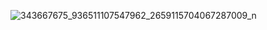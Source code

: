 ![343667675_936511107547962_2659115704067287009_n](https://github.com/NathanArunaaa/NathanArunaPortfolio/assets/88948653/5f25a982-288d-4f8f-ab73-c943f6675839)
